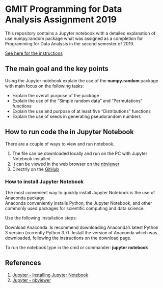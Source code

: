 # GMIT Programming for Data Analysis Assignment 2019

This repository contains a Jupyter notebook with a detailed explanation of use numpy.random package what was assigned as a completion for Programming for Data Analysis in the second semester of 2019.

[See here for the instructions](https://github.com/brianmcginley/ProgDA/raw/master/ProgDA_Assignment.pdf)

## The main goal and the key points

Using the Jupyter notebook explain the use of the **numpy.random** package with main focus on the following tasks:

* Explain the overall purpose of the package
* Explain the use of the “Simple random data” and “Permutations” functions
* Explain the use and purpose of at least five “Distributions” functions
* Explain the use of seeds in generating pseudorandom numbers

## How to run code the in Jupyter Notebook

There are a couple of ways to view and run notebook.

   1. The file can be downloaded locally and run on the PC with Jupyter Notebook installed
   2. It can be viewed in the web browser on the [nbviewer](https://nbviewer.jupyter.org/github/G00376332/52465_Assignment/blob/master/Numpy_Assignment.ipynb)
   3. Directrly on the [GitHub](https://github.com/G00376332/52465_Assignment/blob/master/Numpy_Assignment.ipynb)

### How to install Jupyter Notebook

The most convenient way to quickly install Jupyter Notebook is the use of Anaconda package.  
Anaconda conveniently installs Python, the Jupyter Notebook, and other commonly used packages for scientific computing and data science.

Use the following installation steps:

Download Anaconda. Is recommend downloading Anaconda’s latest Python 3 version (currently Python 3.7).
Install the version of Anaconda which was downloaded, following the instructions on the download page.

To run the notebook type in the cmd or commander:
 **jupyter notebook**



## References

1. [Jupyter - Installing Jupyter Notebook](https://jupyter.readthedocs.io/en/latest/install.html)
1. [Jupyter - nbviewer](https://nbviewer.jupyter.org/)
